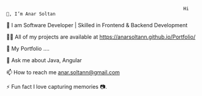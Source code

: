                                                                      Hi  👋, I’m Anar Soltan
🌱 I am Software Developer | Skilled in Frontend & Backend Development

👨‍💻 All of my projects are available at https://anarsoltann.github.io/Portfolio/

📝 My Portfolio ....

💬 Ask me about Java, Angular

📫 How to reach me anar.soltann@gmail.com

⚡ Fun fact I love capturing memories 📷.

<!---
AnarSoltann/AnarSoltann is a ✨ special ✨ repository because its `README.md` (this file) appears on your GitHub profile.
You can click the Preview link to take a look at your changes.
--->
